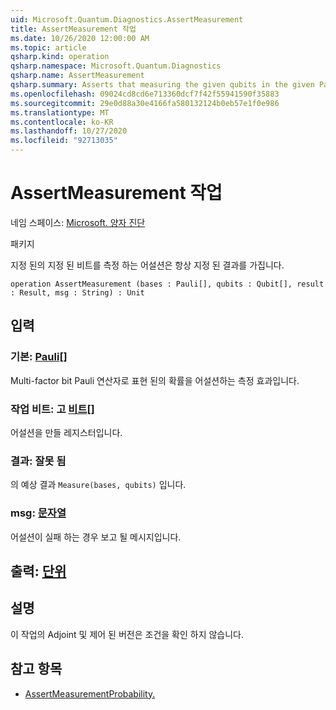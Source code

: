 ```yaml
---
uid: Microsoft.Quantum.Diagnostics.AssertMeasurement
title: AssertMeasurement 작업
ms.date: 10/26/2020 12:00:00 AM
ms.topic: article
qsharp.kind: operation
qsharp.namespace: Microsoft.Quantum.Diagnostics
qsharp.name: AssertMeasurement
qsharp.summary: Asserts that measuring the given qubits in the given Pauli basis will always have the given result.
ms.openlocfilehash: 09024cd8cd6e713360dcf7f42f55941590f35883
ms.sourcegitcommit: 29e0d88a30e4166fa580132124b0eb57e1f0e986
ms.translationtype: MT
ms.contentlocale: ko-KR
ms.lasthandoff: 10/27/2020
ms.locfileid: "92713035"
---
```

# <a name="assertmeasurement-operation"></a>AssertMeasurement 작업

네임 스페이스: [Microsoft. 양자 진단](xref:Microsoft.Quantum.Diagnostics)

패키지 [](https://nuget.org/packages/)


지정 된의 지정 된 비트를 측정 하는 어설션은 항상 지정 된 결과를 가집니다.

```qsharp
operation AssertMeasurement (bases : Pauli[], qubits : Qubit[], result : Result, msg : String) : Unit
```


## <a name="input"></a>입력

### <a name="bases--pauli"></a>기본: [Pauli](xref:microsoft.quantum.lang-ref.pauli)[]

Multi-factor bit Pauli 연산자로 표현 된의 확률을 어설션하는 측정 효과입니다.


### <a name="qubits--qubit"></a>작업 비트: 고 [비트](xref:microsoft.quantum.lang-ref.qubit)[]

어설션을 만들 레지스터입니다.


### <a name="result--__invalidresult__"></a>결과: __잘못 <Result> 됨__

의 예상 결과 `Measure(bases, qubits)` 입니다.


### <a name="msg--string"></a>msg: [문자열](xref:microsoft.quantum.lang-ref.string)

어설션이 실패 하는 경우 보고 될 메시지입니다.



## <a name="output--unit"></a>출력: [단위](xref:microsoft.quantum.lang-ref.unit)



## <a name="remarks"></a>설명

이 작업의 Adjoint 및 제어 된 버전은 조건을 확인 하지 않습니다.

## <a name="see-also"></a>참고 항목

- [AssertMeasurementProbability.](xref:Microsoft.Quantum.Diagnostics.AssertMeasurementProbability)